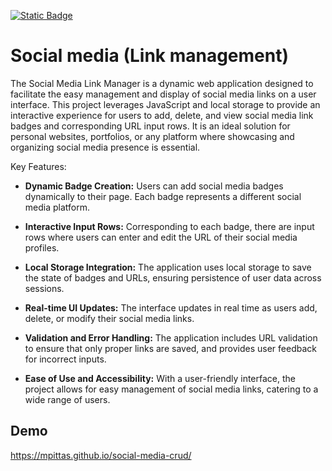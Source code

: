
[![Static Badge](https://img.shields.io/badge/https%3A%2F%2Fmpittas.github.io%2Fsocial-media-crud%2F?logo=github&label=Demo&link=https%3A%2F%2Fmpittas.github.io%2Fsocial-media-crud%2F)](https://mpittas.github.io/social-media-crud/)




# Social media (Link management)

The Social Media Link Manager is a dynamic web application designed to facilitate the easy management and display of social media links on a user interface. This project leverages JavaScript and local storage to provide an interactive experience for users to add, delete, and view social media link badges and corresponding URL input rows. It is an ideal solution for personal websites, portfolios, or any platform where showcasing and organizing social media presence is essential.

Key Features:
- **Dynamic Badge Creation:** Users can add social media badges dynamically to their page. Each badge represents a different social media platform.

- **Interactive Input Rows:** Corresponding to each badge, there are input rows where users can enter and edit the URL of their social media profiles.

- **Local Storage Integration:** The application uses local storage to save the state of badges and URLs, ensuring persistence of user data across sessions.

- **Real-time UI Updates:** The interface updates in real time as users add, delete, or modify their social media links.

- **Validation and Error Handling:** The application includes URL validation to ensure that only proper links are saved, and provides user feedback for incorrect inputs.

- **Ease of Use and Accessibility:** With a user-friendly interface, the project allows for easy management of social media links, catering to a wide range of users.


## Demo

https://mpittas.github.io/social-media-crud/


